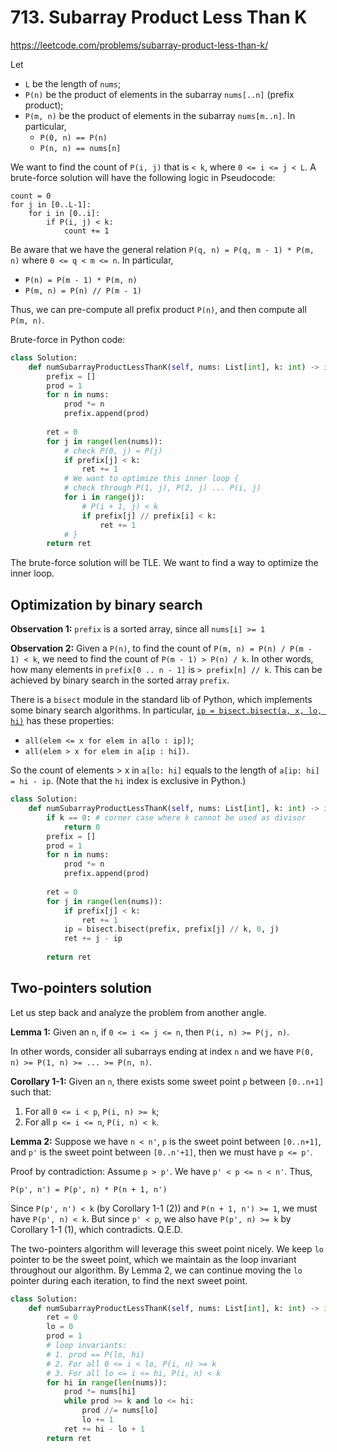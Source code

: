 # 713. Subarray Product Less Than K

https://leetcode.com/problems/subarray-product-less-than-k/

Let

- `L` be the length of `nums`;
- `P(n)` be the product of elements in the subarray `nums[..n]` (prefix product);
- `P(m, n)` be the product of elements in the subarray `nums[m..n]`. In particular,
	- `P(0, n) == P(n)`
	- `P(n, n) == nums[n]`

We want to find the count of `P(i, j)` that is `< k`, where `0 <= i <= j < L`. A brute-force solution will have the following logic in Pseudocode:

```
count = 0
for j in [0..L-1]:
    for i in [0..i]:
        if P(i, j) < k:
            count += 1
```

Be aware that we have the general relation `P(q, n) = P(q, m - 1) * P(m, n)` where `0 <= q < m <= n`. In particular,

- `P(n) = P(m - 1) * P(m, n)`
- `P(m, n) = P(n) // P(m - 1)`

Thus, we can pre-compute all prefix product `P(n)`, and then compute all `P(m, n)`.

Brute-force in Python code:

```py
class Solution:
    def numSubarrayProductLessThanK(self, nums: List[int], k: int) -> int:
        prefix = []
        prod = 1
        for n in nums:
            prod *= n
            prefix.append(prod)
        
        ret = 0
        for j in range(len(nums)):
            # check P(0, j) = P(j)
            if prefix[j] < k:
                ret += 1
            # We want to optimize this inner loop {
            # check through P(1, j), P(2, j) ... P(i, j)
            for i in range(j):
                # P(i + 1, j) < k
                if prefix[j] // prefix[i] < k:
                    ret += 1
            # }
        return ret
```

The brute-force solution will be TLE.
We want to find a way to optimize the inner loop.

## Optimization by binary search

**Observation 1:** `prefix` is a sorted array, since all `nums[i] >= 1`

**Observation 2:** Given a `P(n)`, to find the count of `P(m, n) = P(n) / P(m - 1) < k`,  we need to find the count of `P(m - 1) > P(n) / k`. In other words, how many elements in `prefix[0 .. n - 1]` is `> prefix[n] // k`. This can be achieved by binary search in the sorted array `prefix`.

There is a `bisect` module in the standard lib of Python, which implements some binary search algorithms. In particular, [`ip = bisect.bisect(a, x, lo, hi)`](https://docs.python.org/3/library/bisect.html#bisect.bisect) has these properties:

- `all(elem <= x for elem in a[lo : ip])`;
- `all(elem > x for elem in a[ip : hi])`.

So the count of elements > x in `a[lo: hi]` equals to the length of `a[ip: hi] = hi - ip`. (Note that the `hi` index is exclusive in Python.)

```py
class Solution:
    def numSubarrayProductLessThanK(self, nums: List[int], k: int) -> int:
        if k == 0: # corner case where k cannot be used as divisor
            return 0
        prefix = []
        prod = 1
        for n in nums:
            prod *= n
            prefix.append(prod)
        
        ret = 0
        for j in range(len(nums)):
            if prefix[j] < k:
                ret += 1
            ip = bisect.bisect(prefix, prefix[j] // k, 0, j)
            ret += j - ip
        
        return ret
```

## Two-pointers solution

Let us step back and analyze the problem from another angle.


**Lemma 1:** Given an `n`, if `0 <= i <= j <= n`, then `P(i, n) >= P(j, n)`.

In other words, consider all subarrays ending at index `n` and we have `P(0, n) >= P(1, n) >= ... >= P(n, n)`.

**Corollary 1-1:** Given an `n`, there exists some sweet point `p` between `[0..n+1]` such that:

1. For all `0 <= i < p`, `P(i, n) >= k`;
2. For all `p <= i <= n`, `P(i, n) < k`.

**Lemma 2:** Suppose we have `n < n'`, `p` is the sweet point between `[0..n+1]`, and `p'` is the sweet point between `[0..n'+1]`, then we must have `p <= p'`.

Proof by contradiction:
Assume `p > p'`. We have `p' < p <= n < n'`. Thus,

```
P(p', n') = P(p', n) * P(n + 1, n')
```

Since `P(p', n') < k` (by Corollary 1-1 (2)) and `P(n + 1, n') >= 1`, we must have `P(p', n) < k`.
But since `p' < p`, we also have `P(p', n) >= k` by Corollary 1-1 (1), which contradicts.
Q.E.D.

The two-pointers algorithm will leverage this sweet point nicely. We keep `lo` pointer to be the sweet point, which we maintain as the loop invariant throughout our algorithm. By Lemma 2, we can continue moving the `lo` pointer during each iteration, to find the next sweet point.

```py
class Solution:
    def numSubarrayProductLessThanK(self, nums: List[int], k: int) -> int:
        ret = 0
        lo = 0
        prod = 1
        # loop invariants:
        # 1. prod == P(lo, hi)
        # 2. For all 0 <= i < lo, P(i, n) >= k
        # 3. For all lo <= i <= hi, P(i, n) < k
        for hi in range(len(nums)):
            prod *= nums[hi]
            while prod >= k and lo <= hi:
                prod //= nums[lo]
                lo += 1
            ret += hi - lo + 1
        return ret
```
